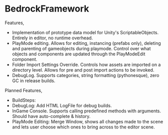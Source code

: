 # BedrockFramework
Features,

- Implementation of prototype data model for Unity's ScriptableObjects. Entirely in editor, no runtime overhead.
- PlayMode editing. Allows for editing, instancing (prefabs only), deleting and parenting of gameobjects during playmode. Control over what objects and components are updated through the PlayModeEdit component.
- Folder Import Settings Override. Controls how assets are imported on a directory level. Allows for pre and post import actions to be invoked.
- DebugLog. Supports categories, string formatting (pythonesque), zero GC in release builds.

Planned Features,
- BuildSteps: 
- DebugLog: Add HTML LogFile for debug builds.
- InGame Console. Supports calling predefined methods with arguments. Should have auto-complete & history. 
- PlayMode Editing: Merge Window, shows all changes made to the scene and lets user choose which ones to bring across to the editor scene.
